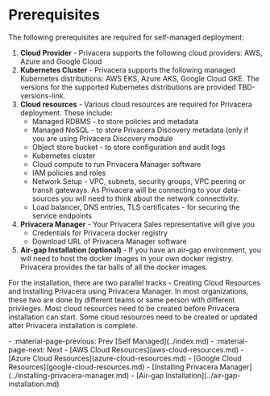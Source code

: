 # Prerequisites
The following prerequisites are required for self-managed deployment:

1. **Cloud Provider** - Privacera supports the following cloud providers: AWS, Azure and Google Cloud
1. **Kubernetes Cluster** - Privacera supports the following managed Kubernetes distributions: AWS EKS, Azure AKS, 
  Google Cloud GKE. The versions for the supported Kubernetes distributions are provided TBD-versions-link.
1. **Cloud resources** - Various cloud resources are required for Privacera deployment. These include:
    - Managed RDBMS - to store policies and metadata
    - Managed NoSQL - to store Privacera Discovery metadata (only if you are using Privacera Discovery module
    - Object store bucket - to store configuration and audit logs
    - Kubernetes cluster 
    - Cloud compute to run Privacera Manager software
    - IAM policies and roles 
    - Network Setup - VPC, subnets, security groups, VPC peering or transit gateways. As Privacera will be 
      connecting to your data-sources you will need to think about the network connectivity.
    - Load balancer, DNS entries, TLS certificates - for securing the service endpoints
1. **Privacera Manager** - Your Privacera Sales representative will give you 
    - Credentials for Privacera docker registry
    - Download URL of Privacera Manager software
1. **Air-gap Installation (optional)** - If you have an air-gap environment, you will need to host the docker
   images in your own docker registry. Privacera provides the tar balls of all the docker images.

For the installation, there are two parallel tracks - Creating Cloud Resources and Installing Privacera using 
Privacera Manager. In most organizations, these two are done by different teams or same person with
different privileges. Most cloud resources need to be created before Privacera installation can start. 
Some cloud resources need to be created or updated after Privacera installation is complete.

<div class="grid cards" markdown>
-  :material-page-previous: Prev [Self Managed](../index.md)
-  :material-page-next: Next
    -   [AWS Cloud Resources](aws-cloud-resources.md)
    -   [Azure Cloud Resources](azure-cloud-resources.md)
    -   [Google Cloud Resources](google-cloud-resources.md)
    -   [Installing Privacera Manager](../installing-privacera-manager.md)
    -   [Air-gap Installation](../air-gap-installation.md)
</div>
